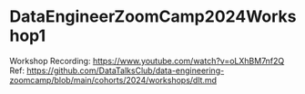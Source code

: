 # DataEngineerZoomCamp2024Workshop1

Workshop Recording: https://www.youtube.com/watch?v=oLXhBM7nf2Q
Ref: https://github.com/DataTalksClub/data-engineering-zoomcamp/blob/main/cohorts/2024/workshops/dlt.md
